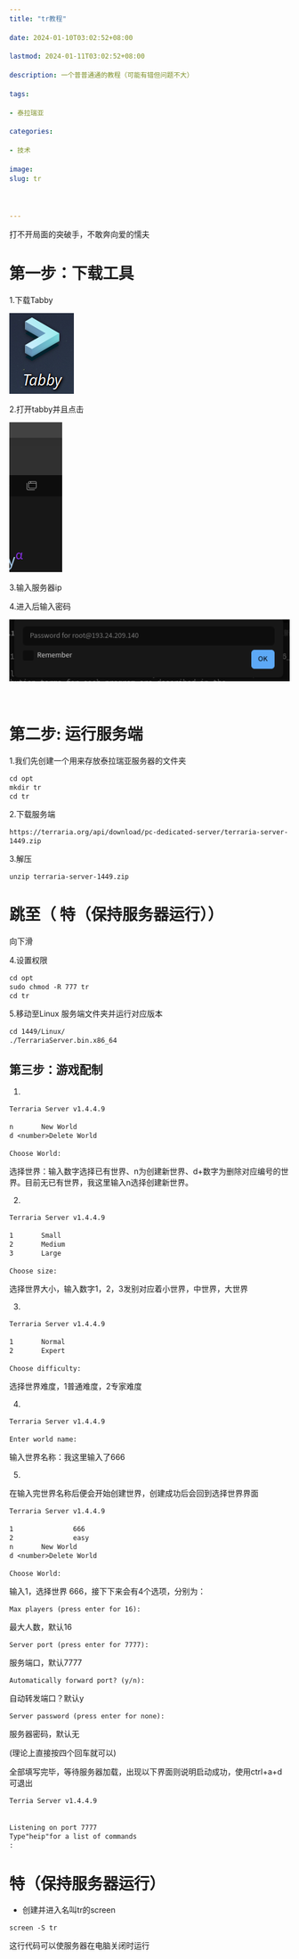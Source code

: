 ```yaml
---
title: "tr教程"

date: 2024-01-10T03:02:52+08:00

lastmod: 2024-01-11T03:02:52+08:00

description: 一个普普通通的教程（可能有错但问题不大）

tags:

- 泰拉瑞亚

categories:

- 技术

image: 
slug: tr



---
```


打不开局面的突破手，不敢奔向爱的懦夫

# 

# 第一步：下载工具

1.下载Tabby

![](A.png)

2.打开tabby并且点击

![](C.png)

3.输入服务器ip

4.进入后输入密码

![](B.png)

<br>

# 

# 第二步: 运行服务端

1.我们先创建一个用来存放泰拉瑞亚服务器的文件夹

```
cd opt
mkdir tr
cd tr
```

2.下载服务端

```
https://terraria.org/api/download/pc-dedicated-server/terraria-server-1449.zip
```

3.解压

```text
unzip terraria-server-1449.zip
```

# 跳至（ 特（保持服务器运行））

向下滑

4.设置权限

```
cd opt
sudo chmod -R 777 tr
cd tr
```

5.移动至Linux 服务端文件夹并运行对应版本

```
cd 1449/Linux/
./TerrariaServer.bin.x86_64
```

## 

## 第三步：游戏配制

1.

```text
Terraria Server v1.4.4.9

n       New World
d <number>Delete World

Choose World: 
```

选择世界：输入数字选择已有世界、n为创建新世界、d+数字为删除对应编号的世界。目前无已有世界，我这里输入n选择创建新世界。

2.

```text
Terraria Server v1.4.4.9

1       Small
2       Medium
3       Large

Choose size: 
```

选择世界大小，输入数字1，2，3发别对应着小世界，中世界，大世界

3.

```text
Terraria Server v1.4.4.9

1       Normal
2       Expert

Choose difficulty: 
```

选择世界难度，1普通难度，2专家难度

4.

```text
Terraria Server v1.4.4.9

Enter world name: 
```

输入世界名称：我这里输入了666

5.

在输入完世界名称后便会开始创建世界，创建成功后会回到选择世界界面

```text
Terraria Server v1.4.4.9

1               666
2               easy
n       New World
d <number>Delete World

Choose World:
```

输入1，选择世界 666，接下下来会有4个选项，分别为：

```text
Max players (press enter for 16):
```

最大人数，默认16

```text
Server port (press enter for 7777):
```

服务端口，默认7777

```text
Automatically forward port? (y/n): 
```

自动转发端口？默认y

```text
Server password (press enter for none): 
```

服务器密码，默认无

(理论上直接按四个回车就可以)

全部填写完毕，等待服务器加载，出现以下界面则说明启动成功，使用ctrl+a+d可退出

```
Terria Server v1.4.4.9


Listening on port 7777
Type"heip"for a list of commands
:
```





# 特（保持服务器运行）

- 创建并进入名叫tr的screen

```text
screen -S tr
```

这行代码可以使服务器在电脑关闭时运行

# 

<br>
